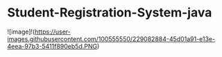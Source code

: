 # Student-Registration-System-java
![image]!(https://user-images.githubusercontent.com/100555550/229082884-45d01a91-e13e-4eea-97b3-5411f890eb5d.PNG)
